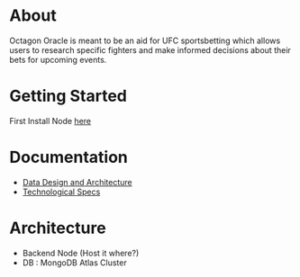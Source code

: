 # About

Octagon Oracle is meant to be an aid for UFC sportsbetting which allows users to research specific fighters and make informed decisions about their bets for upcoming events.

# Getting Started

First Install Node [here](https://nodejs.org/en/download)

# Documentation

- [Data Design and Architecture](./documentation/technical-design.md)
- [Technological Specs](./documentation/technical-design.md)

# Architecture

- Backend Node (Host it where?)
- DB : MongoDB Atlas Cluster
